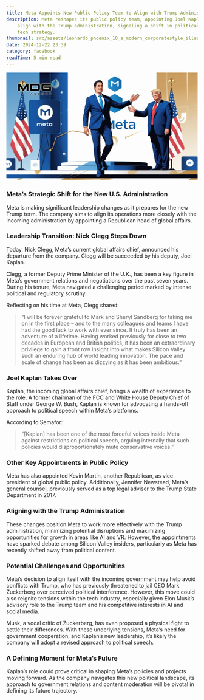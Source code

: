 ```yaml
---
title: Meta Appoints New Public Policy Team to Align with Trump Administration
description: Meta reshapes its public policy team, appointing Joel Kaplan to
    align with the Trump administration, signaling a shift in political speech and
    tech strategy.
thumbnail: src/assets/leonardo_phoenix_10_a_modern_corporatestyle_illustration_depic_2.webp
date: 2024-12-22 23:39
category: facebook
readTime: 5 min read
---
```


![ad account rental](src/assets/leonardo_phoenix_10_a_modern_corporatestyle_illustration_depic_2.webp 'Leadership Transition: Nick Clegg Steps Down')

### Meta’s Strategic Shift for the New U.S. Administration

Meta is making significant leadership changes as it prepares for the new Trump term. The company aims to align its operations more closely with the incoming administration by appointing a Republican head of global affairs.

### Leadership Transition: Nick Clegg Steps Down

Today, Nick Clegg, Meta’s current global affairs chief, announced his departure from the company. Clegg will be succeeded by his deputy, Joel Kaplan.

Clegg, a former Deputy Prime Minister of the U.K., has been a key figure in Meta’s government relations and negotiations over the past seven years. During his tenure, Meta navigated a challenging period marked by intense political and regulatory scrutiny.

Reflecting on his time at Meta, Clegg shared:

> “I will be forever grateful to Mark and Sheryl Sandberg for taking me on in the first place – and to the many colleagues and teams I have had the good luck to work with ever since. It truly has been an adventure of a lifetime. Having worked previously for close to two decades in European and British politics, it has been an extraordinary privilege to gain a front row insight into what makes Silicon Valley such an enduring hub of world leading innovation. The pace and scale of change has been as dizzying as it has been ambitious.”

### Joel Kaplan Takes Over

Kaplan, the incoming global affairs chief, brings a wealth of experience to the role. A former chairman of the FCC and White House Deputy Chief of Staff under George W. Bush, Kaplan is known for advocating a hands-off approach to political speech within Meta’s platforms.

According to Semafor:

> “\[Kaplan] has been one of the most forceful voices inside Meta against restrictions on political speech, arguing internally that such policies would disproportionately mute conservative voices.”

### Other Key Appointments in Public Policy

Meta has also appointed Kevin Martin, another Republican, as vice president of global public policy. Additionally, Jennifer Newstead, Meta’s general counsel, previously served as a top legal adviser to the Trump State Department in 2017.

### Aligning with the Trump Administration

These changes position Meta to work more effectively with the Trump administration, minimizing potential disruptions and maximizing opportunities for growth in areas like AI and VR. However, the appointments have sparked debate among Silicon Valley insiders, particularly as Meta has recently shifted away from political content.

### Potential Challenges and Opportunities

Meta’s decision to align itself with the incoming government may help avoid conflicts with Trump, who has previously threatened to jail CEO Mark Zuckerberg over perceived political interference. However, this move could also reignite tensions within the tech industry, especially given Elon Musk’s advisory role to the Trump team and his competitive interests in AI and social media.

Musk, a vocal critic of Zuckerberg, has even proposed a physical fight to settle their differences. With these underlying tensions, Meta’s need for government cooperation, and Kaplan’s new leadership, it’s likely the company will adopt a revised approach to political speech.

### A Defining Moment for Meta’s Future

Kaplan’s role could prove critical in shaping Meta’s policies and projects moving forward. As the company navigates this new political landscape, its approach to government relations and content moderation will be pivotal in defining its future trajectory.
